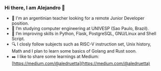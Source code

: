 ### Hi there, I am Alejandro 👋

<!--
**aledruetta/aledruetta** is a ✨ _special_ ✨ repository because its `README.md` (this file) appears on your GitHub profile.

Here are some ideas to get you started:

- 🔭 I’m currently working on ...
- 🌱 I’m currently learning ...
- 👯 I’m looking to collaborate on ...
- 🤔 I’m looking for help with ...
- 💬 Ask me about ...
- 📫 How to reach me: ...
- 😄 Pronouns: ...
- ⚡ Fun fact: ...
-->

- 🔭 I'm an argentinian teacher looking for a remote Junior Developer position.
- 🌱 I’m studying computer engineering at UNIVESP (Sao Paulo, Brazil).
- :muscle: I’m improving skills in Python, Flask, PostgreSQL, GNU/Linux and Shell Script.
- :mag: I closly follow subjects such as RISC-V instruction set, Unix history, Math and I plan to learn some basics of Golang and Rust soon.
- :black_nib: I like to share some learnings at Medium: [https://medium.com/@aledruetta](https://medium.com/@aledruetta)
